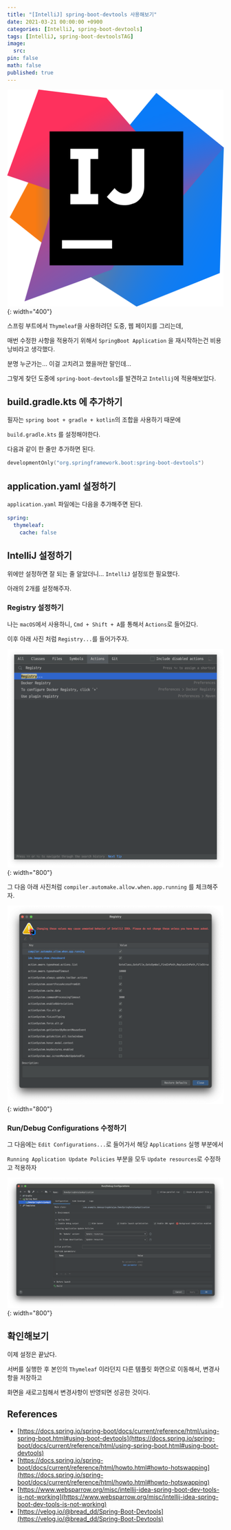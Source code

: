 ```yaml
---
title: "[IntelliJ] spring-boot-devtools 사용해보기"
date: 2021-03-21 00:00:00 +0900
categories: [IntelliJ, spring-boot-devtools]
tags: [IntelliJ, spring-boot-devtoolsTAG]
image:
  src:
pin: false
math: false
published: true
---
```


![icon-intellij-idea.png](/assets/img/posts/logos/icon-intellij-idea.png){: width="400"}

스프링 부트에서 `Thymeleaf`을 사용하려던 도중, 웹 페이지를 그리는데,

매번 수정한 사항을 적용하기 위해서 `SpringBoot Application` 을 재시작하는건 비용 낭비라고 생각했다.

분명 누군가는... 이걸 고치려고 했을꺼란 말인데...

그렇게 찾던 도중에 `spring-boot-devtools`를 발견하고 `Intellij`에 적용해보았다.

## build.gradle.kts 에 추가하기

필자는 `spring boot + gradle + kotlin`의 조합을 사용하기 때문에

`build.gradle.kts` 를 설정해야한다.

다음과 같이 한 줄만 추가하면 된다.

```kts
developmentOnly("org.springframework.boot:spring-boot-devtools")
```

## application.yaml 설정하기

`application.yaml` 파일에는 다음을 추가해주면 된다.

```yaml
spring:
  thymeleaf:
    cache: false
```

## IntelliJ 설정하기

위에만 설정하면 잘 되는 줄 알았더니... `IntelliJ` 설정또한 필요했다.

아래의 2개를 설정해주자.

### Registry 설정하기

나는 `macOS`에서 사용하니, `Cmd + Shift + A`를 통해서 `Actions`로 들어갔다.

이후 아래 사진 처럼 `Registry...`를 들어가주자.

![1.png](/assets/img/posts/86/1.png){: width="800"}

그 다음 아래 사진처럼 `compiler.automake.allow.when.app.running` 를 체크해주자.

![2.png](/assets/img/posts/86/2.png){: width="800"}

### Run/Debug Configurations 수정하기

그 다음에는 `Edit Configurations...`로 들어가서 해당 `Applications` 실행 부분에서

`Running Application Update Policies` 부분을 모두 `Update resources`로 수정하고 적용하자

![3.png](/assets/img/posts/86/3.png){: width="800"}

## 확인해보기

이제 설정은 끝났다.

서버를 실행한 후 본인의 `Thymeleaf` 이라던지 다른 템플릿 화면으로 이동해서, 변경사항을 저장하고

화면을 새로고침해서 변경사항이 반영되면 성공한 것이다.

## References

- [https://docs.spring.io/spring-boot/docs/current/reference/html/using-spring-boot.html#using-boot-devtools](https://docs.spring.io/spring-boot/docs/current/reference/html/using-spring-boot.html#using-boot-devtools)
- [https://docs.spring.io/spring-boot/docs/current/reference/html/howto.html#howto-hotswapping](https://docs.spring.io/spring-boot/docs/current/reference/html/howto.html#howto-hotswapping)
- [https://www.websparrow.org/misc/intellij-idea-spring-boot-dev-tools-is-not-working](https://www.websparrow.org/misc/intellij-idea-spring-boot-dev-tools-is-not-working)
- [https://velog.io/@bread_dd/Spring-Boot-Devtools](https://velog.io/@bread_dd/Spring-Boot-Devtools)
